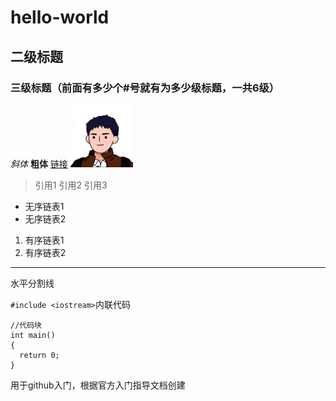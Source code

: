 # hello-world
## 二级标题
### 三级标题（前面有多少个#号就有为多少级标题，一共6级）
*斜体*
**粗体**
[链接](www.baidu.com)
<img src="githubPhotoTest.jpg" width="100" height="100"/>

> 引用1
> 引用2
> 引用3
* 无序链表1
* 无序链表2
1. 有序链表1
2. 有序链表2
--- 
水平分割线

`#include <iostream>`内联代码
```
//代码块
int main()
{
  return 0;
}
```
用于github入门，根据官方入门指导文档创建
